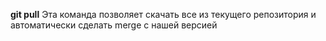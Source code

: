 **git pull** 
Эта команда позволяет скачать все 
из текущего репозитория и автоматически 
сделать merge с нашей версией